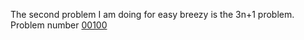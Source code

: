 The second problem I am doing for easy breezy is the 3n+1 problem. Problem number [00100](https://onlinejudge.org/index.php?option=com_onlinejudge&Itemid=8&page=show_problem&problem=36)
